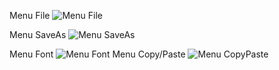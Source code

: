 Menu File ![Menu File](https://user-images.githubusercontent.com/45212175/162845097-40b4aaa9-3e71-482d-be3f-8018c5b16e14.png)

Menu SaveAs ![Menu SaveAs ](https://user-images.githubusercontent.com/45212175/162845709-028c3a7a-6156-442d-8367-a5cfa081de13.png)

Menu Font ![Menu Font](https://user-images.githubusercontent.com/45212175/162845295-dcbd1c70-2f3f-49b4-a888-dd3c89b37d8e.png) Menu Copy/Paste ![Menu CopyPaste](https://user-images.githubusercontent.com/45212175/163035912-5fdc6e13-c55f-4d45-8647-b11d6e0974d2.png)


